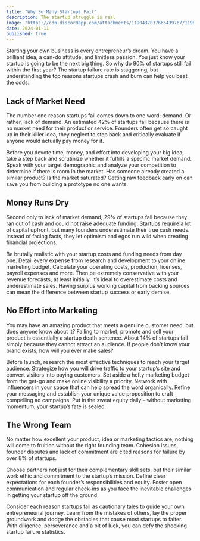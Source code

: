 ```yaml
---
title: "Why So Many Startups Fail"
description: The startup struggle is real
image: "https://cdn.discordapp.com/attachments/1190437037665439767/1198775767958564904/foundercentral_49862_Entrepreneur_bfaf769f-0ebe-45e6-89f8-1e00dd928358.png?ex=65c021ef&is=65adacef&hm=e447d0497c25d8e212445b3cb1504dcc7229c0a381429c2a935ba5a5404d623a&"
date: 2024-01-11
published: true
---
```


Starting your own business is every entrepreneur’s dream. You have a brilliant idea, a can-do attitude, and limitless passion. You just know your startup is going to be the next big thing. So why do 90% of startups still fail within the first year? The startup failure rate is staggering, but understanding the top reasons startups crash and burn can help you beat the odds.

## Lack of Market Need

The number one reason startups fail comes down to one word: demand. Or rather, lack of demand. An estimated 42% of startups fail because there is no market need for their product or service. Founders often get so caught up in their killer idea, they neglect to step back and critically evaluate if anyone would actually pay money for it.

Before you devote time, money, and effort into developing your big idea, take a step back and scrutinize whether it fulfills a specific market demand. Speak with your target demographic and analyze your competition to determine if there is room in the market. Has someone already created a similar product? Is the market saturated? Getting raw feedback early on can save you from building a prototype no one wants.

## Money Runs Dry

Second only to lack of market demand, 29% of startups fail because they ran out of cash and could not raise adequate funding. Startups require a lot of capital upfront, but many founders underestimate their true cash needs. Instead of facing facts, they let optimism and egos run wild when creating financial projections.

Be brutally realistic with your startup costs and funding needs from day one. Detail every expense from research and development to your online marketing budget. Calculate your operating costs, production, licenses, payroll expenses and more. Then be extremely conservative with your revenue forecasts, at least initially. It’s ideal to overestimate costs and underestimate sales. Having surplus working capital from backing sources can mean the difference between startup success or early demise.

## No Effort into Marketing

You may have an amazing product that meets a genuine customer need, but does anyone know about it? Failing to market, promote and sell your product is essentially a startup death sentence. About 14% of startups fail simply because they cannot attract an audience. If people don’t know your brand exists, how will you ever make sales?

Before launch, research the most effective techniques to reach your target audience. Strategize how you will drive traffic to your startup’s site and convert visitors into paying customers. Set aside a hefty marketing budget from the get-go and make online visibility a priority. Network with influencers in your space that can help spread the word organically. Refine your messaging and establish your unique value proposition to craft compelling ad campaigns. Put in the sweat equity daily – without marketing momentum, your startup’s fate is sealed.

## The Wrong Team

No matter how excellent your product, idea or marketing tactics are, nothing will come to fruition without the right founding team. Cohesion issues, founder disputes and lack of commitment are cited reasons for failure by over 8% of startups.

Choose partners not just for their complementary skill sets, but their similar work ethic and commitment to the startup’s mission. Define clear expectations for each founder’s responsibilities and equity. Foster open communication and regular check-ins as you face the inevitable challenges in getting your startup off the ground.

Consider each reason startups fail as cautionary tales to guide your own entrepreneurial journey. Learn from the mistakes of others, lay the proper groundwork and dodge the obstacles that cause most startups to falter. With diligence, perseverance and a bit of luck, you can defy the shocking startup failure statistics.
